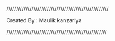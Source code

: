 /////////////////////////////////////////////////////

Created By : Maulik kanzariya

////////////////////////////////////////////////////
